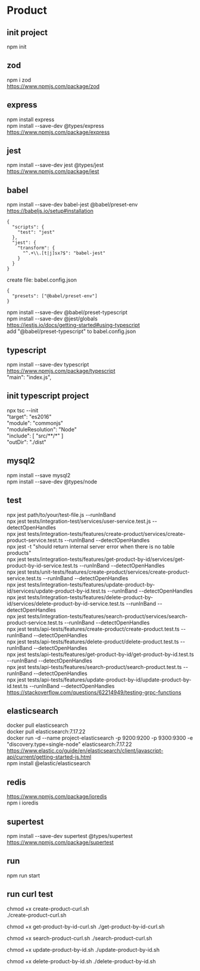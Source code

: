 # Product

## init project
npm init  

## zod  
npm i zod  
https://www.npmjs.com/package/zod  

## express  
npm install express  
npm install --save-dev @types/express    
https://www.npmjs.com/package/express  

## jest  
npm install --save-dev jest @types/jest  
https://www.npmjs.com/package/jest  

## babel  
npm install --save-dev babel-jest @babel/preset-env  
https://babeljs.io/setup#installation  
```
{
  "scripts": {
    "test": "jest"
  },
  "jest": {
    "transform": {
      "^.+\\.[t|j]sx?$": "babel-jest"
    }
  }
}
```
create file: babel.config.json
```
{
  "presets": ["@babel/preset-env"]
}
```
npm install --save-dev @babel/preset-typescript  
npm install --save-dev @jest/globals  
https://jestjs.io/docs/getting-started#using-typescript  
add "@babel/preset-typescript" to babel.config.json  

## typescript  
npm install --save-dev typescript  
https://www.npmjs.com/package/typescript  
"main": "index.js",

## init typescript project  
npx tsc --init  
"target": "es2016"  
"module": "commonjs"  
"moduleResolution": "Node"  
"include": [
    "src/**/*"
]  
"outDir": "./dist"

## mysql2
npm install --save mysql2  
npm install --save-dev @types/node  

## test  
npx jest path/to/your/test-file.js --runInBand  
npx jest tests/integration-test/services/user-service.test.js --detectOpenHandles  
npx jest tests/integration-tests/features/create-product/services/create-product-service.test.ts --runInBand --detectOpenHandles  
npx jest -t "should return internal server error when there is no table products"   
npx jest tests/integration-tests/features/get-product-by-id/services/get-product-by-id-service.test.ts --runInBand --detectOpenHandles  
npx jest tests/unit-tests/features/create-product/services/create-product-service.test.ts --runInBand --detectOpenHandles  
npx jest tests/integration-tests/features/update-product-by-id/services/update-product-by-id.test.ts  --runInBand --detectOpenHandles  
npx jest tests/integration-tests/features/delete-product-by-id/services/delete-product-by-id-service.test.ts --runInBand --detectOpenHandles  
npx jest tests/integration-tests/features/search-product/services/search-product-service.test.ts  --runInBand --detectOpenHandles  
npx jest tests/api-tests/features/create-product/create-product.test.ts --runInBand --detectOpenHandles  
npx jest tests/api-tests/features/delete-product/delete-product.test.ts --runInBand --detectOpenHandles  
npx jest tests/api-tests/features/get-product-by-id/get-product-by-id.test.ts --runInBand --detectOpenHandles  
npx jest tests/api-tests/features/search-product/search-product.test.ts --runInBand --detectOpenHandles  
npx jest tests/api-tests/features/update-product-by-id/update-product-by-id.test.ts --runInBand --detectOpenHandles  
https://stackoverflow.com/questions/62214949/testing-grpc-functions  

## elasticsearch  
docker pull elasticsearch  
docker pull elasticsearch:7.17.22  
docker run -d --name project-elasticsearch -p 9200:9200 -p 9300:9300 -e "discovery.type=single-node" elasticsearch:7.17.22  
https://www.elastic.co/guide/en/elasticsearch/client/javascript-api/current/getting-started-js.html  
npm install @elastic/elasticsearch  

## redis
https://www.npmjs.com/package/ioredis  
npm i ioredis  

## supertest
npm install --save-dev supertest @types/supertest  
https://www.npmjs.com/package/supertest  

## run
npm run start  

## run curl test
chmod +x create-product-curl.sh  
./create-product-curl.sh  

chmod +x get-product-by-id-curl.sh
./get-product-by-id-curl.sh

chmod +x search-product-curl.sh
./search-product-curl.sh

chmod +x update-product-by-id.sh
./update-product-by-id.sh

chmod +x delete-product-by-id.sh
./delete-product-by-id.sh
